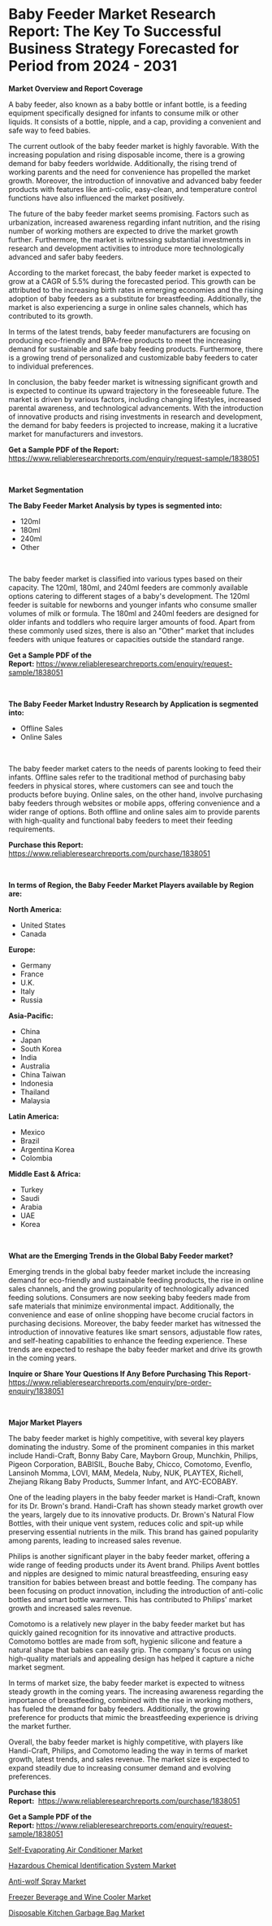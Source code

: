 <p><h1>Baby Feeder Market Research Report: The Key To Successful Business Strategy Forecasted for Period from 2024 - 2031</h1></p><p><strong>Market Overview and Report Coverage</strong></p>
<p><p>A baby feeder, also known as a baby bottle or infant bottle, is a feeding equipment specifically designed for infants to consume milk or other liquids. It consists of a bottle, nipple, and a cap, providing a convenient and safe way to feed babies.</p><p>The current outlook of the baby feeder market is highly favorable. With the increasing population and rising disposable income, there is a growing demand for baby feeders worldwide. Additionally, the rising trend of working parents and the need for convenience has propelled the market growth. Moreover, the introduction of innovative and advanced baby feeder products with features like anti-colic, easy-clean, and temperature control functions have also influenced the market positively.</p><p>The future of the baby feeder market seems promising. Factors such as urbanization, increased awareness regarding infant nutrition, and the rising number of working mothers are expected to drive the market growth further. Furthermore, the market is witnessing substantial investments in research and development activities to introduce more technologically advanced and safer baby feeders.</p><p>According to the market forecast, the baby feeder market is expected to grow at a CAGR of 5.5% during the forecasted period. This growth can be attributed to the increasing birth rates in emerging economies and the rising adoption of baby feeders as a substitute for breastfeeding. Additionally, the market is also experiencing a surge in online sales channels, which has contributed to its growth.</p><p>In terms of the latest trends, baby feeder manufacturers are focusing on producing eco-friendly and BPA-free products to meet the increasing demand for sustainable and safe baby feeding products. Furthermore, there is a growing trend of personalized and customizable baby feeders to cater to individual preferences.</p><p>In conclusion, the baby feeder market is witnessing significant growth and is expected to continue its upward trajectory in the foreseeable future. The market is driven by various factors, including changing lifestyles, increased parental awareness, and technological advancements. With the introduction of innovative products and rising investments in research and development, the demand for baby feeders is projected to increase, making it a lucrative market for manufacturers and investors.</p></p>
<p><strong>Get a Sample PDF of the Report:</strong> <a href="https://www.reliableresearchreports.com/enquiry/request-sample/1838051">https://www.reliableresearchreports.com/enquiry/request-sample/1838051</a></p>
<p>&nbsp;</p>
<p><strong>Market Segmentation</strong></p>
<p><strong>The Baby Feeder Market Analysis by types is segmented into:</strong></p>
<p><ul><li>120ml</li><li>180ml</li><li>240ml</li><li>Other</li></ul></p>
<p>&nbsp;</p>
<p><p>The baby feeder market is classified into various types based on their capacity. The 120ml, 180ml, and 240ml feeders are commonly available options catering to different stages of a baby's development. The 120ml feeder is suitable for newborns and younger infants who consume smaller volumes of milk or formula. The 180ml and 240ml feeders are designed for older infants and toddlers who require larger amounts of food. Apart from these commonly used sizes, there is also an "Other" market that includes feeders with unique features or capacities outside the standard range.</p></p>
<p><strong>Get a Sample PDF of the Report:</strong>&nbsp;<a href="https://www.reliableresearchreports.com/enquiry/request-sample/1838051">https://www.reliableresearchreports.com/enquiry/request-sample/1838051</a></p>
<p>&nbsp;</p>
<p><strong>The Baby Feeder Market Industry Research by Application is segmented into:</strong></p>
<p><ul><li>Offline Sales</li><li>Online Sales</li></ul></p>
<p>&nbsp;</p>
<p><p>The baby feeder market caters to the needs of parents looking to feed their infants. Offline sales refer to the traditional method of purchasing baby feeders in physical stores, where customers can see and touch the products before buying. Online sales, on the other hand, involve purchasing baby feeders through websites or mobile apps, offering convenience and a wider range of options. Both offline and online sales aim to provide parents with high-quality and functional baby feeders to meet their feeding requirements.</p></p>
<p><strong>Purchase this Report:</strong>&nbsp; <a href="https://www.reliableresearchreports.com/purchase/1838051">https://www.reliableresearchreports.com/purchase/1838051</a></p>
<p>&nbsp;</p>
<p><strong>In terms of Region, the Baby Feeder Market Players available by Region are:</strong></p>
<p>
    <p> <strong> North America: </strong>
        <ul>
            <li>United States</li>
            <li>Canada</li>
        </ul>
        </p> 
    <p> <strong> Europe: </strong>
        <ul>
            <li>Germany</li>
            <li>France</li>
            <li>U.K.</li>
            <li>Italy</li>
            <li>Russia</li>
        </ul>
        </p> 
    <p> <strong> Asia-Pacific: </strong>
        <ul>
            <li>China</li>
            <li>Japan</li>
            <li>South Korea</li>
            <li>India</li>
            <li>Australia</li>
            <li>China Taiwan</li>
            <li>Indonesia</li>
            <li>Thailand</li>
            <li>Malaysia</li>
        </ul>
        </p> 
    <p> <strong> Latin America: </strong>
        <ul>
            <li>Mexico</li>
            <li>Brazil</li>
            <li>Argentina Korea</li>
            <li>Colombia</li>
        </ul>
        </p> 
    <p> <strong> Middle East & Africa: </strong>
        <ul>
            <li>Turkey</li>
            <li>Saudi</li>
            <li>Arabia</li>
            <li>UAE</li>
            <li>Korea</li>
        </ul>
    </p>
    </p>
<p>&nbsp;</p>
<p><strong>What are the Emerging Trends in the Global Baby Feeder market?</strong></p>
<p><p>Emerging trends in the global baby feeder market include the increasing demand for eco-friendly and sustainable feeding products, the rise in online sales channels, and the growing popularity of technologically advanced feeding solutions. Consumers are now seeking baby feeders made from safe materials that minimize environmental impact. Additionally, the convenience and ease of online shopping have become crucial factors in purchasing decisions. Moreover, the baby feeder market has witnessed the introduction of innovative features like smart sensors, adjustable flow rates, and self-heating capabilities to enhance the feeding experience. These trends are expected to reshape the baby feeder market and drive its growth in the coming years.</p></p>
<p><strong>Inquire or Share Your Questions If Any Before Purchasing This Report</strong>- <a href="https://www.reliableresearchreports.com/enquiry/pre-order-enquiry/1838051">https://www.reliableresearchreports.com/enquiry/pre-order-enquiry/1838051</a></p>
<p>&nbsp;</p>
<p><strong>Major Market Players</strong></p>
<p><p>The baby feeder market is highly competitive, with several key players dominating the industry. Some of the prominent companies in this market include Handi-Craft, Bonny Baby Care, Mayborn Group, Munchkin, Philips, Pigeon Corporation, BABISIL, Bouche Baby, Chicco, Comotomo, Evenflo, Lansinoh Momma, LOVI, MAM, Medela, Nuby, NUK, PLAYTEX, Richell, Zhejiang Rikang Baby Products, Summer Infant, and AYC-ECOBABY.</p><p>One of the leading players in the baby feeder market is Handi-Craft, known for its Dr. Brown's brand. Handi-Craft has shown steady market growth over the years, largely due to its innovative products. Dr. Brown's Natural Flow Bottles, with their unique vent system, reduces colic and spit-up while preserving essential nutrients in the milk. This brand has gained popularity among parents, leading to increased sales revenue.</p><p>Philips is another significant player in the baby feeder market, offering a wide range of feeding products under its Avent brand. Philips Avent bottles and nipples are designed to mimic natural breastfeeding, ensuring easy transition for babies between breast and bottle feeding. The company has been focusing on product innovation, including the introduction of anti-colic bottles and smart bottle warmers. This has contributed to Philips' market growth and increased sales revenue.</p><p>Comotomo is a relatively new player in the baby feeder market but has quickly gained recognition for its innovative and attractive products. Comotomo bottles are made from soft, hygienic silicone and feature a natural shape that babies can easily grip. The company's focus on using high-quality materials and appealing design has helped it capture a niche market segment.</p><p>In terms of market size, the baby feeder market is expected to witness steady growth in the coming years. The increasing awareness regarding the importance of breastfeeding, combined with the rise in working mothers, has fueled the demand for baby feeders. Additionally, the growing preference for products that mimic the breastfeeding experience is driving the market further.</p><p>Overall, the baby feeder market is highly competitive, with players like Handi-Craft, Philips, and Comotomo leading the way in terms of market growth, latest trends, and sales revenue. The market size is expected to expand steadily due to increasing consumer demand and evolving preferences.</p></p>
<p><strong>Purchase this Report:</strong>&nbsp;&nbsp;<a href="https://www.reliableresearchreports.com/purchase/1838051">https://www.reliableresearchreports.com/purchase/1838051</a></p>
<p></p>
<p><strong>Get a Sample PDF of the Report:</strong>&nbsp;<a href="https://www.reliableresearchreports.com/enquiry/request-sample/1838051">https://www.reliableresearchreports.com/enquiry/request-sample/1838051</a></p>
<p><p><a href="https://github.com/Chiragrp24/Market-Research-Report-List-2/blob/main/self-evaporating-air-conditioner-market.md">Self-Evaporating Air Conditioner Market</a></p><p><a href="https://github.com/Chiragrp23/Market-Research-Report-List-2/blob/main/hazardous-chemical-identification-system-market.md">Hazardous Chemical Identification System Market</a></p><p><a href="https://github.com/Chiragrp25/Market-Research-Report-List-2/blob/main/anti-wolf-spray-market.md">Anti-wolf Spray Market</a></p><p><a href="https://github.com/YashRP12/Market-Research-Report-List-2/blob/main/freezer-beverage-and-wine-cooler-market.md">Freezer Beverage and Wine Cooler Market</a></p><p><a href="https://github.com/Chiragrp22/Market-Research-Report-List-2/blob/main/disposable-kitchen-garbage-bag-market.md">Disposable Kitchen Garbage Bag Market</a></p></p>